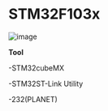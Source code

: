 # STM32F103x

![image](https://github.com/user-attachments/assets/d3790922-6e7d-4bc2-8866-b93ad7e4b18b)

**Tool**

-STM32cubeMX

-STM32ST-Link Utility

-232(PLANET)
